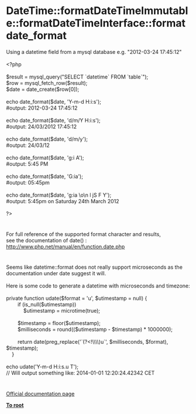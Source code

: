 # DateTime::formatDateTimeImmutable::formatDateTimeInterface::formatdate_format




<div class="phpcode"><span class="html">
Using a datetime field from a mysql database e.g. &quot;2012-03-24 17:45:12&quot;<br><br><span class="default">&lt;?php<br><br>$result </span><span class="keyword">= </span><span class="default">mysql_query</span><span class="keyword">(</span><span class="string">&quot;SELECT `datetime` FROM `table`&quot;</span><span class="keyword">);<br></span><span class="default">$row </span><span class="keyword">= </span><span class="default">mysql_fetch_row</span><span class="keyword">(</span><span class="default">$result</span><span class="keyword">);<br></span><span class="default">$date </span><span class="keyword">= </span><span class="default">date_create</span><span class="keyword">(</span><span class="default">$row</span><span class="keyword">[</span><span class="default">0</span><span class="keyword">]);<br><br>echo </span><span class="default">date_format</span><span class="keyword">(</span><span class="default">$date</span><span class="keyword">, </span><span class="string">&apos;Y-m-d H:i:s&apos;</span><span class="keyword">);<br></span><span class="comment">#output: 2012-03-24 17:45:12<br><br></span><span class="keyword">echo </span><span class="default">date_format</span><span class="keyword">(</span><span class="default">$date</span><span class="keyword">, </span><span class="string">&apos;d/m/Y H:i:s&apos;</span><span class="keyword">);<br></span><span class="comment">#output: 24/03/2012 17:45:12<br><br></span><span class="keyword">echo </span><span class="default">date_format</span><span class="keyword">(</span><span class="default">$date</span><span class="keyword">, </span><span class="string">&apos;d/m/y&apos;</span><span class="keyword">);<br></span><span class="comment">#output: 24/03/12<br><br></span><span class="keyword">echo </span><span class="default">date_format</span><span class="keyword">(</span><span class="default">$date</span><span class="keyword">, </span><span class="string">&apos;g:i A&apos;</span><span class="keyword">);<br></span><span class="comment">#output: 5:45 PM<br><br></span><span class="keyword">echo </span><span class="default">date_format</span><span class="keyword">(</span><span class="default">$date</span><span class="keyword">, </span><span class="string">&apos;G:ia&apos;</span><span class="keyword">);<br></span><span class="comment">#output: 05:45pm<br><br></span><span class="keyword">echo </span><span class="default">date_format</span><span class="keyword">(</span><span class="default">$date</span><span class="keyword">, </span><span class="string">&apos;g:ia \o\n l jS F Y&apos;</span><span class="keyword">);<br></span><span class="comment">#output: 5:45pm on Saturday 24th March 2012<br><br></span><span class="default">?&gt;</span>
</span>
</div>
  

#


<div class="phpcode"><span class="html">
For full reference of the supported format character and results,<br>see the documentation of date() :<br><a href="http://www.php.net/manual/en/function.date.php" rel="nofollow" target="_blank">http://www.php.net/manual/en/function.date.php</a></span>
</div>
  

#


<div class="phpcode"><span class="html">
Seems like datetime::format does not really support microseconds as the documentation under date suggest it will.<br><br>Here is some code to generate a datetime with microseconds and timezone:<br><br>private function udate($format = &apos;u&apos;, $utimestamp = null) {<br>&#xA0; &#xA0; &#xA0; &#xA0; if (is_null($utimestamp))<br>&#xA0; &#xA0; &#xA0; &#xA0; &#xA0; &#xA0; $utimestamp = microtime(true);<br><br>&#xA0; &#xA0; &#xA0; &#xA0; $timestamp = floor($utimestamp);<br>&#xA0; &#xA0; &#xA0; &#xA0; $milliseconds = round(($utimestamp - $timestamp) * 1000000);<br><br>&#xA0; &#xA0; &#xA0; &#xA0; return date(preg_replace(&apos;`(?&lt;!\\\\)u`&apos;, $milliseconds, $format), $timestamp);<br>&#xA0; &#xA0; }<br><br>echo udate(&apos;Y-m-d H:i:s.u T&apos;);<br>// Will output something like: 2014-01-01 12:20:24.42342 CET</span>
</div>
  

#

[Official documentation page](https://www.php.net/manual/en/datetime.format.php)

**[To root](/README.md)**